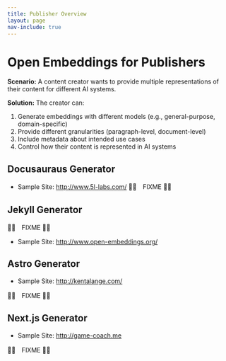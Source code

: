 ```yaml
---
title: Publisher Overview
layout: page
nav-include: true
---
```


# Open Embeddings for Publishers

**Scenario:** A content creator wants to provide multiple representations of their content for different AI systems.

**Solution:** The creator can:
1. Generate embeddings with different models (e.g., general-purpose, domain-specific)
2. Provide different granularities (paragraph-level, document-level)
3. Include metadata about intended use cases
4. Control how their content is represented in AI systems


## Docusauraus Generator

* Sample Site: http://www.5l-labs.com/
✌🏽　FIXME ✌🏽

## Jekyll Generator

✌🏽　FIXME ✌🏽

* Sample Site: http://www.open-embeddings.org/

## Astro Generator

* Sample Site: http://kentalange.com/

✌🏽　FIXME ✌🏽

## Next.js Generator

* Sample Site: http://game-coach.me

✌🏽　FIXME ✌🏽
